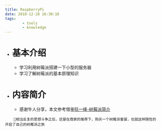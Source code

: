 ```yaml
---
title: RaspberryPi
date: 2018-12-28 16:30:10
tags:
        - tools
        - knowledge
---
```

* # 基本介绍
    * 学习利用树莓派搭建一下小型的服务器
    * 学习了解树莓派的基本原理知识
* # 内容简介
    + 感谢牛人分享，本文参考借鉴[阮一峰-树莓派简介](http://www.ruanyifeng.com/blog/2017/06/raspberry-pi-tutorial.html)
````
    相当反复的思想斗争之后，还是在商家的推荐下，购买一个树莓派套餐，也就这样随性的开启了自己的树莓派之旅
````